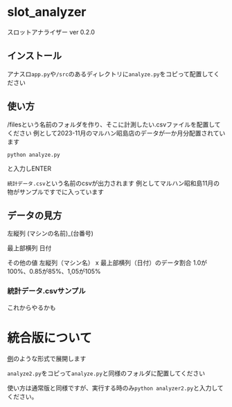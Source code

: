 # slot_analyzer
スロットアナライザー
ver 0.2.0

## インストール
アナスロ`app.py`や`/src`のあるディレクトリに`analyze.py`をコピって配置してください

## 使い方
/filesという名前のフォルダを作り、そこに計測したい.csvファイルを配置してください
例として2023-11月のマルハン昭島店のデータが一か月分配置されています

```
python analyze.py
```
と入力しENTER

`統計データ.csv`という名前のcsvが出力されます
例としてマルハン昭和島11月の物がサンプルですでに入っています

## データの見方
左縦列
(マシンの名前)_(台番号)

最上部横列
日付

その他の値
左縦列（マシン名） x 最上部横列（日付）のデータ割合 1.0が100%、0.85が85%、1,05が105%

### 統計データ.csvサンプル
これからやるかも

# 統合版について
[例](統計データ_総合版.csv)のような形式で展開します

`analyze2.py`をコピって`analyze.py`と同様のフォルダに配置してください

使い方は通常版と同様ですが、実行する時のみ```python analyzer2.py```と入力してください。